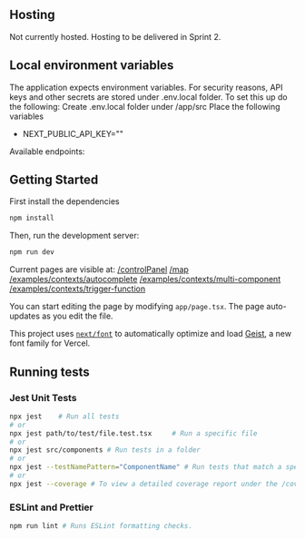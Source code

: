 ## Hosting
Not currently hosted. Hosting to be delivered in Sprint 2.

## Local environment variables
The application expects environment variables. For security reasons, API keys and other secrets are stored under .env.local folder.
To set this up do the following:
Create .env.local folder under /app/src
Place the following variables
- NEXT_PUBLIC_API_KEY=""

Available endpoints:


## Getting Started

First install the dependencies
```bash
npm install
```

Then, run the development server:

```bash
npm run dev
```

Current pages are visible at:
[/controlPanel](http://localhost:3000/controlPanel)
[/map](http://localhost:3000/map)
[/examples/contexts/autocomplete](http://localhost:3000/examples/contexts/autocomplete)
[/examples/contexts/multi-component](http://localhost:3000/examples/contexts/multi-component)
[/examples/contexts/trigger-function](http://localhost:3000/examples/contexts/trigger-function)



You can start editing the page by modifying `app/page.tsx`. The page auto-updates as you edit the file.

This project uses [`next/font`](https://nextjs.org/docs/app/building-your-application/optimizing/fonts) to automatically optimize and load [Geist](https://vercel.com/font), a new font family for Vercel.

## Running tests

### Jest Unit Tests
```bash
npx jest    # Run all tests
# or
npx jest path/to/test/file.test.tsx     # Run a specific file
# or
npx jest src/components # Run tests in a folder
# or
npx jest --testNamePattern="ComponentName" # Run tests that match a specific name or folder
# or
npx jest --coverage # To view a detailed coverage report under the /coverage folder.

```

### ESLint and Prettier
```bash
npm run lint # Runs ESLint formatting checks.
```